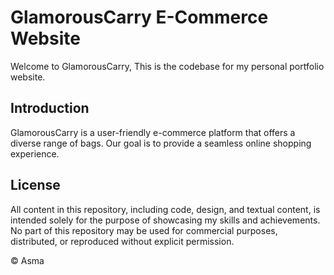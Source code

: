 # GlamorousCarry E-Commerce Website

Welcome to GlamorousCarry, This is the codebase for my personal portfolio website.

## Introduction

GlamorousCarry is a user-friendly e-commerce platform that offers a diverse range of bags. Our goal is to provide a seamless online shopping experience.


## License

All content in this repository, including code, design, and textual content, is intended solely for the purpose of showcasing my skills and achievements. No part of this repository may be used for commercial purposes, distributed, or reproduced without explicit permission.

© Asma
